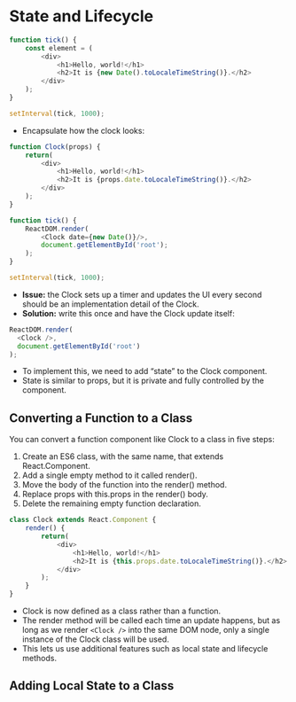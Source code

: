 # State and Lifecycle

```ts
function tick() {
    const element = (
        <div>
            <h1>Hello, world!</h1>
            <h2>It is {new Date().toLocaleTimeString()}.</h2>
        </div>
    );
}

setInterval(tick, 1000);
```

* Encapsulate how the clock looks:

```ts
function Clock(props) {
    return(
        <div>
            <h1>Hello, world!</h1>
            <h2>It is {props.date.toLocaleTimeString()}.</h2>
        </div>
    );
}

function tick() {
    ReactDOM.render(
        <Clock date={new Date()}/>,
        document.getElementById('root');
    );
}

setInterval(tick, 1000);
```

* **Issue:** the Clock sets up a timer and updates the UI every second should be an implementation detail of the Clock.
* **Solution:** write this once and have the Clock update itself:

```ts
ReactDOM.render(
  <Clock />,
  document.getElementById('root')
);
```

* To implement this, we need to add “state” to the Clock component.
* State is similar to props, but it is private and fully controlled by the component.

## Converting a Function to a Class

You can convert a function component like Clock to a class in five steps:

1. Create an ES6 class, with the same name, that extends React.Component.
1. Add a single empty method to it called render().
1. Move the body of the function into the render() method.
1. Replace props with this.props in the render() body.
1. Delete the remaining empty function declaration.

```ts
class Clock extends React.Component {
    render() {
        return(
            <div>
                <h1>Hello, world!</h1>
                <h2>It is {this.props.date.toLocaleTimeString()}.</h2>
            </div>
        );
    }
}
```

* Clock is now defined as a class rather than a function.
* The render method will be called each time an update happens, but as long as we render `<Clock />` into the same DOM node, only a single instance of the Clock class will be used. 
* This lets us use additional features such as local state and lifecycle methods.

## Adding Local State to a Class